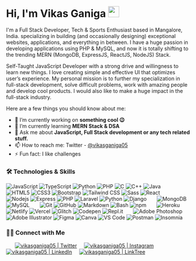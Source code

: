 # Hi, I'm Vikas Ganiga <img src="https://raw.githubusercontent.com/vikasganiga05/vikasganiga05/master/wave.gif" width="30px">

I'm a Full Stack Developer, Tech & Sports Enthusiast based in Mangalore, India. specializing in building (and occasionally designing) exceptional websites, applications, and everything in between. I have a huge passion in developing applications using PHP & MySQL, and now it is totally shifting to the trending MERN (MongoDB, ExpressJS, ReactJS, NodeJS) Stack. 

Self-Taught JavaScript Developer with a strong drive and willingness to learn new things. I love creating simple and effective UI that optimizes user’s experience. My personal mission is to further my specialization in full-stack development, solve difficult problems, work with amazing people and develop cool products. I would also like to make a huge impact in the full-stack industry.

Here are a few things you should know about me:

- 🔭 I’m currently working on **something cool :wink:**
- 🌱 I’m currently learning **MERN Stack & DSA**
- 💬 Ask me about **JavaScript, Full Stack development or any tech related stuff.**
- 📫 How to reach me: Twitter - [@vikasganiga05](https://twitter.com/vikasganiga05)
- ⚡ Fun fact: I like challenges

### 🛠 Technologies & Skills

![JavaScript](https://img.shields.io/badge/JavaScript-F7DF1E?style=flat-square&logo=javascript&logoColor=222222)
![TypeScript](https://img.shields.io/badge/TypeScript-007ACC?style=flat-square&logo=typescript&logoColor=white)
![Python](https://img.shields.io/badge/Python-3776AB?style=flat-square&logo=python&logoColor=white)
![PHP](https://img.shields.io/badge/PHP-777BB4?style=flat-square&logo=php&logoColor=white)
![C](https://img.shields.io/badge/C-A8B9CC?style=flat-square&logo=c&logoColor=222222)
![C++](https://img.shields.io/badge/C%2B%2B-00599C?style=flat-square&logo=c%2B%2B&logoColor=white)
![Java](https://img.shields.io/badge/Java-007396?style=flat-square&logo=java&logoColor=white)
&nbsp; &nbsp; &nbsp;
![HTML5](https://img.shields.io/badge/HTML5-E34F26?style=flat-square&logo=html5&logoColor=white)
![CSS3](https://img.shields.io/badge/CSS3-1572B6?style=flat-square&logo=css3&logoColor=white)
![Bootstrap](https://img.shields.io/badge/Bootstrap-563D7C?style=flat-square&logo=bootstrap&logoColor=white)
![Tailwind CSS](https://img.shields.io/badge/Tailwind_CSS-38B2AC?style=flat-square&logo=tailwind-css&logoColor=white)
![Sass](https://img.shields.io/badge/Sass-CC6699?style=flat-square&logo=sass&logoColor=white)
![React](https://img.shields.io/badge/React-61DAFB?style=flat-square&logo=react&logoColor=222222)
&nbsp; &nbsp; &nbsp;
![Nodejs](https://img.shields.io/badge/Node.js-43853D?style=flat-square&logo=node.js&logoColor=white)
![Express](https://img.shields.io/badge/Express.js-000000?style=flat-square&logo=express&logoColor=white)
![PHP](https://img.shields.io/badge/PHP-777BB4?style=flat-square&logo=php&logoColor=white)
![Laravel](https://img.shields.io/badge/Laravel-FF2D20?style=flat-square&logo=laravel&logoColor=white)
![Python](https://img.shields.io/badge/Python-3776AB?style=flat-square&logo=python&logoColor=white)
![Django](https://img.shields.io/badge/Django-092E20?style=flat-square&logo=django&logoColor=white)
&nbsp; &nbsp; &nbsp;
![MongoDB](https://img.shields.io/badge/MongoDB-4EA94B?style=flat-square&logo=mongodb&logoColor=white)
![MySQL](https://img.shields.io/badge/MySQL-4479A1?style=flat-square&logo=mysql&logoColor=white)
&nbsp; &nbsp; &nbsp;
![Git](https://img.shields.io/badge/Git-F05032?style=flat-square&logo=git&logoColor=white)
![GitHub](https://img.shields.io/badge/GitHub-181717?style=flat-square&logo=github&logoColor=white)
![Markdown](https://img.shields.io/badge/Markdown-000000?style=flat-square&logo=markdown&logoColor=white)
![Bash](https://img.shields.io/badge/Bash-4EAA25?style=flat-square&logo=gnu-bash&logoColor=white)
![npm](https://img.shields.io/badge/npm-CB3837?style=flat-square&logo=npm&logoColor=white)
&nbsp; &nbsp; &nbsp;
![Heroku](https://img.shields.io/badge/Heroku-430098?style=flat-square&logo=heroku&logoColor=white)
![Netlify](https://img.shields.io/badge/Netlify-00C7B7?style=flat-square&logo=netlify&logoColor=white)
![Vercel](https://img.shields.io/badge/Vercel-000000?style=flat-square&logo=vercel&logoColor=white)
![Glitch](https://img.shields.io/badge/Glitch-3333FF?style=flat-square&logo=glitch&logoColor=white)
![Codepen](https://img.shields.io/badge/Codepen-000000?style=flat-square&logo=codepen&logoColor=white)
![Repl.it](https://img.shields.io/badge/Repl.it-667881?style=flat-square&logo=repl.it&logoColor=white)
&nbsp; &nbsp; &nbsp;
![Adobe Photoshop](https://img.shields.io/badge/Photoshop-31A8FF?style=flat-square&logo=adobe-photoshop&logoColor=white)
![Adobe Illustrator](https://img.shields.io/badge/Illustrator-FF9A00?style=flat-square&logo=adobe-illustrator&logoColor=white)
![Figma](https://img.shields.io/badge/Figma-F24E1E?style=flat-square&logo=figma&logoColor=white)
![Canva](https://img.shields.io/badge/Canva-00C4CC?style=flat-square&logo=canva&logoColor=white)
![VS Code](https://img.shields.io/badge/Visual_Studio_Code-0078D4?style=flat-square&logo=visual%20studio%20code&logoColor=white)
![Postman](https://img.shields.io/badge/Postman-FF6C37?style=flat-square&logo=postman&logoColor=white)
![Insomnia](https://img.shields.io/badge/Insomnia-5849BE?style=flat-square&logo=insomnia&logoColor=white)


  
### 🤝🏻 Connect with Me
&nbsp; &nbsp; &nbsp;
[![vikasganiga05 | Twitter][twitter-image]][twitter-link] &nbsp; &nbsp;
[![vikasganiga05 | Instagram][instagram-image]][instagram-link] &nbsp; &nbsp;
[![vikasganiga05 | LinkedIn][linkedin-image]][linkedin-link] &nbsp; &nbsp;
[![vikasganiga05 | LinkTree][linktree-image]][linktree-link] &nbsp; &nbsp;


[twitter-image]: https://res.cloudinary.com/neontuts/image/upload/c_scale,w_24/v1615091228/GitHub%20ReadMe/twitter_skdfew.png
[instagram-image]: https://res.cloudinary.com/neontuts/image/upload/c_scale,w_24/v1615091228/GitHub%20ReadMe/instagram_hjwtbt.png
[linkedin-image]: https://res.cloudinary.com/neontuts/image/upload/c_scale,w_24/v1615091227/GitHub%20ReadMe/linkedin_elee1c.png
[linktree-image]: https://res.cloudinary.com/neontuts/image/upload/c_scale,w_24/v1615091227/GitHub%20ReadMe/iconfinder_Website_Link-01_2036291_pphqmj.png

[twitter-link]: https://twitter.com/vikasganiga05
[instagram-link]: https://instagram.com/vikasganiga05
[linkedin-link]: https://linkedin.com/in/vikasganiga05
[linktree-link]: https://linktr.ee/vikasganiga05




<!--
**vikasganiga05/vikasganiga05** is a ✨ _special_ ✨ repository because its `README.md` (this file) appears on your GitHub profile.

Here are some ideas to get you started:

- 🔭 I’m currently working on ...
- 🌱 I’m currently learning ...
- 👯 I’m looking to collaborate on ...
- 🤔 I’m looking for help with ...
- 💬 Ask me about ...
- 📫 How to reach me: ...
- 😄 Pronouns: ...
- ⚡ Fun fact: ...
-->
